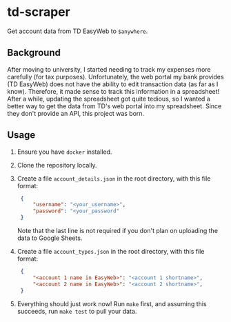 # td-scraper
Get account data from TD EasyWeb to `$anywhere`.

## Background
After moving to university, I started needing to track my expenses more carefully (for tax purposes). Unfortunately, the web portal my bank provides (TD EasyWeb) does not have the ability to edit transaction data (as far as I know). Therefore, it made sense to track this information in a spreadsheet! After a while, updating the spreadsheet got quite tedious, so I wanted a better way to get the data from TD's web portal into my spreadsheet. Since they don't provide an API, this project was born.

## Usage
1. Ensure you have `docker` installed.
1. Clone the repository locally.
1. Create a file `account_details.json` in the root directory, with this file format:
   ```json
    {
        "username": "<your_username>",
        "password": "<your_password"
    }
   ```
   Note that the last line is not required if you don't plan on uploading the data to Google Sheets.

1. Create a file `account_types.json` in the root directory, with this file format:
   ```json
    {
        "<account 1 name in EasyWeb>": "<account 1 shortname>",
        "<account 2 name in EasyWeb>": "<account 2 shortname>",
    }
   ```
1. Everything should just work now! Run `make` first, and assuming this succeeds, run `make test` to pull your data.
